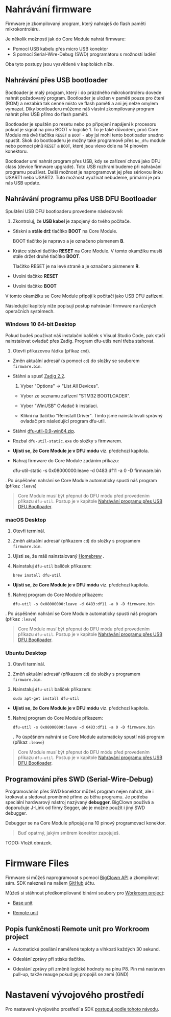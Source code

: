 # Nahrávání firmware


<!-- toc -->


Firmware je zkompilovaný program, který nahraješ do flash paměti mikrokontroléru.

Je několik možností jak do Core Module nahrát firmware:

* Pomocí USB kabelu přes micro USB konektor
* S pomocí Serial-Wire-Debug (SWD) programátoru s možností ladění

Oba tyto postupy jsou vysvětlené v kapitolách níže.


## Nahrávání přes USB bootloader

Bootloader je malý program, který i do prázdného mikrokontroléru dovede nahrát požadovaný program.
Bootloader je uložen v paměti pouze pro čtení (ROM) a nezabírá tak cenné místo ve flash paměti a ani jej nelze omylem vymazat.
Díky bootloaderu můžeme náš vlastní zkompilovaný program nahrát přes USB přímo do flash paměti.

Bootloader je spuštěn po resetu nebo po připojení napájení k procesoru pokud je signál na pinu BOOT v logické 1.
To je také důvodem, proč Core Module má dvě tlačítka `RESET` a `BOOT` - aby jsi mohl tento bootloader snadno spustit.
Skok do bootloaderu je možný také programově přes `bc_dfu` module nebo pomocí pinů `RESET` a `BOOT`, které jsou vlevo dole na 14 pinovém konektoru.

Bootloader umí nahrát program přes USB, kdy se zařízení chová jako DFU class (device firmware upgrade). Toto USB rozhraní budeme při nahrávání programu používat.
Další možnost je naprogramovat jej přes sériovou linku USART1 nebo USART2. Tuto možnost využívat nebudeme, primární je pro nás USB update.


## Nahrávání programu přes USB DFU Bootloader


Spuštění USB DFU bootloaderu provedeme následovně:

1. Zkontroluj, že **USB kabel** je zapojený do tvého počítače.

* Stiskni a **stále drž** tlačítko **BOOT** na Core Module.

   BOOT tlačítko je napravo a je označeno písmenem **B**.

* Krátce stiskni tlačítko **RESET** na Core Module. V tomto okamžiku musíš stále držet druhé tlačítko **BOOT**.

   Tlačítko RESET je na levé straně a je označeno písmenem **R**.

* Uvolni tlačítko **RESET**

* Uvolni tlačítko **BOOT**

V tomto okamžiku se Core Module připojí k počítači jako USB DFU zařízení.

Následující kapitoly níže popisují postup nahrávání firmware na různých operačních systémech.


### Windows 10 64-bit Desktop

Pokud budeš používat náš instalační balíček s Visual Studio Code, pak stačí nainstalovat ovladač přes Zadig. Program dfu-utils není třeba stahovat.

1. Otevři příkazovou řádku (příkaz `cmd`).

* Změn aktuální adresář (s pomocí `cd`) do složky se souborem `firmware.bin`.

* Stáhni a spusť [Zadig 2.2](http://zadig.akeo.ie/downloads/zadig_2.2.exe).

   1. Vyber "Options" -> "List All Devices".

   * Vyber ze seznamu zařízení "STM32 BOOTLOADER".

   * Vyber "WinUSB" Ovladač k instalaci.

   * Klikni na tlačítko "Reinstall Driver".
    Tímto jsme nainstalovali správný ovladač pro následující program dfu-util.

* Stáhni [dfu-util-0.9-win64.zip](http://dfu-util.sourceforge.net/releases/dfu-util-0.9-win64.zip).

* Rozbal `dfu-util-static.exe` do složky s firmwarem.

* **Ujisti se, že Core Module je v DFU módu** viz. předchozí kapitola.

* Nahraj firmware do Core Module zadáním příkazu:

    dfu-util-static -s 0x08000000:leave -d 0483:df11 -a 0 -D firmware.bin

. Po úspěšném nahrání se Core Module automaticky spustí náš program (příkaz `:leave`)

> Core Module musí být přepnut do DFU módu před provedením příkazu `dfu-util`.
> Postup je v kapitole [Nahrávání programu přes USB DFU Bootloader](#nahravani-programu-pres-usb-dfu-bootloader).


### macOS Desktop

1. Otevři terminál.

2. Změň aktuální adresář (příkazem `cd`) do složky s programem `firmware.bin`.

3. Ujisti se, že máš nainstalovaný [Homebrew](http://brew.sh) .

4. Nainstaluj `dfu-util` balíček příkazem:

   `brew install dfu-util`

* **Ujisti se, že Core Module je v DFU módu** viz. předchozí kapitola.

5. Nahrej program do Core Module příkazem:

   `dfu-util -s 0x08000000:leave -d 0483:df11 -a 0 -D firmware.bin`

. Po úspěšném nahrání se Core Module automaticky spustí náš program (příkaz `:leave`)

> Core Module musí být přepnut do DFU módu před provedením příkazu `dfu-util`.
> Postup je v kapitole [Nahrávání programu přes USB DFU Bootloader](#nahravani-programu-pres-usb-dfu-bootloader).


### Ubuntu Desktop

1. Otevři terminál.

2. Změň aktuální adresář (příkazem `cd`) do složky s programem `firmware.bin`.

3. Nainstaluj `dfu-util` balíček příkazem:

   `sudo apt-get install dfu-util`

* **Ujisti se, že Core Module je v DFU módu** viz. předchozí kapitola.

5. Nahrej program do Core Module příkazem:

   `dfu-util -s 0x08000000:leave -d 0483:df11 -a 0 -D firmware.bin`

   . Po úspěšném nahrání se Core Module automaticky spustí náš program (příkaz `:leave`)

> Core Module musí být přepnut do DFU módu před provedením příkazu `dfu-util`.
> Postup je v kapitole [Nahrávání programu přes USB DFU Bootloader](#nahravani-programu-pres-usb-dfu-bootloader).



## Programování přes SWD (Serial-Wire-Debug)


Programováním přes SWD konektor můžeš program nejen nahrát, ale i krokovat a sledovat proměnné přímo za běhu programu.
Je potřeba speciální hardwarový nástroj nazývaný **debugger**.
BigClown používá a doporučuje J-Link od firmy Segger, ale je možné použít i jiný SWD debugger.

Debugger se na Core Module připojuje na 10 pinový programovací konektor.

> Buď opatrný, jakým směrem konektor zapojuješ.

TODO: Vložit obrázek.


# Firmware Files

Firmware si můžeš naprogramovat s pomocí [BigClown API](http://sdk.bigclown.com) a zkompilovat sám.
SDK nalezneš na našem [GitHub](https://github.com/bigclownlabs) účtu.

Můžeš si stáhnout předkompilované binární soubory pro [Workroom project](workroom.md):

* [Base unit](https://drive.google.com/open?id=0B5pXL_JAACMvM284WW9sSFNCWkE)

* [Remote unit](https://drive.google.com/open?id=0B5pXL_JAACMvVkNRT2dPd1VJRlE)


## Popis funkčnosti Remote unit pro Workroom project

* Automatické posílání naměřené teploty a vlhkosti každých 30 sekund.

* Odeslání zprávy při stisku tlačítka.

* Odeslání zprávy při změně logické hodnoty na pinu P8. Pin má nastaven pull-up, takže reauge pokud jej propojíš se zemi (GND)


# Nastavení vývojového prostředí


Pro nastavení vývojového prostředí a SDK [postupuj podle tohoto návodu](core-module-setup.md).
